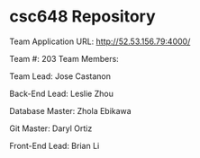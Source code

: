 # csc648 Repository

Team Application URL: http://52.53.156.79:4000/

Team #: 203
Team Members:

Team Lead: Jose Castanon

Back-End Lead: Leslie Zhou

Database Master: Zhola Ebikawa

Git Master: Daryl Ortiz

Front-End Lead: Brian Li
